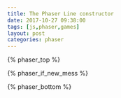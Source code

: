 ```yaml
---
title: The Phaser Line constructor
date: 2017-10-27 09:38:00
tags: [js,phaser,games]
layout: post
categories: phaser
---
```




<!-- more -->

{% phaser_top %}

{% phaser_if_new_mess %}

{% phaser_bottom %}